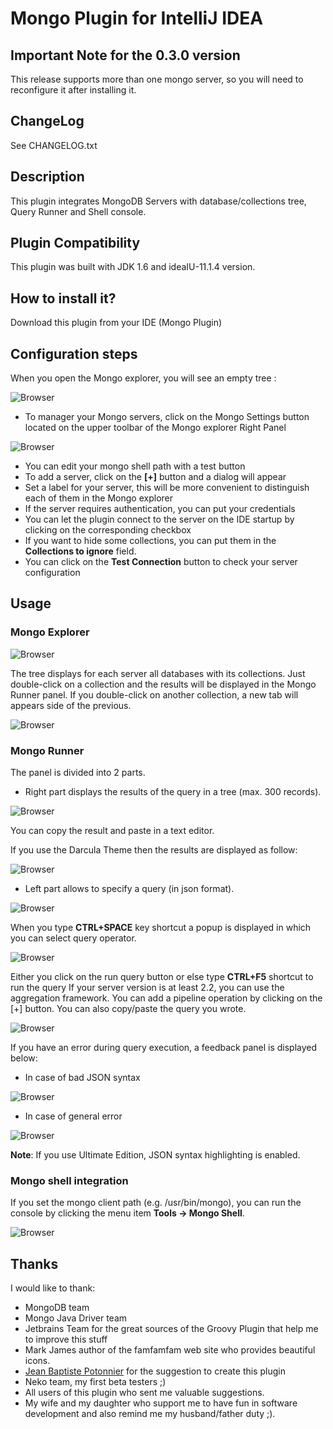 # Mongo Plugin for IntelliJ IDEA

## Important Note for the 0.3.0 version

This release supports more than one mongo server, so you will need to reconfigure it after installing it.

## ChangeLog
See CHANGELOG.txt

## Description
This plugin integrates MongoDB Servers with database/collections tree,  Query Runner and Shell console.

## Plugin Compatibility
This plugin was built with JDK 1.6 and ideaIU-11.1.4 version.

## How to install it?
Download this plugin from your IDE (Mongo Plugin)

## Configuration steps

When you open the Mongo explorer, you will see an empty tree :

![Browser](https://github.com/dboissier/mongo4idea/blob/master/doc/mongo4idea-explorerWithoutDB.png?raw=true)

* To manager your Mongo servers, click on the Mongo Settings button located on the upper toolbar of the Mongo explorer Right Panel

![Browser](https://github.com/dboissier/mongo4idea/blob/master/doc/mongo4idea-configuration.png?raw=true)

* You can edit your mongo shell path with a test button
* To add a server, click on the **[+]** button and a dialog will appear
* Set a label for your server, this will be more convenient to distinguish each of them in the Mongo explorer
* If the server requires authentication, you can put your credentials
* You can let the plugin connect to the server on the IDE startup by clicking on the corresponding checkbox
* If you want to hide some collections, you can put them in the **Collections to ignore** field.
* You can click on the **Test Connection** button to check your server configuration

## Usage

### Mongo Explorer

![Browser](https://github.com/dboissier/mongo4idea/blob/master/doc/mongo4idea-explorerWithDB.png?raw=true)

The tree displays for each server all databases with its collections. Just double-click on a collection and the results will be displayed in the Mongo Runner panel.
If you double-click on another collection, a new tab will appears side of the previous.

![Browser](https://github.com/dboissier/mongo4idea/blob/master/doc/mongo4idea-multipleTab.png?raw=true)


### Mongo Runner
The panel is divided into 2 parts.

* Right part displays the results of the query in a tree (max. 300 records).

![Browser](https://github.com/dboissier/mongo4idea/blob/master/doc/mongo4idea-findAll.png?raw=true)

You can copy the result and paste in a text editor.

If you use the Darcula Theme then the results are displayed as follow:

![Browser](https://github.com/dboissier/mongo4idea/blob/master/doc/mongo4idea_darcula.png?raw=true)

* Left part allows to specify a query (in json format).

![Browser](https://github.com/dboissier/mongo4idea/blob/master/doc/mongo4idea-findWithFilter.png?raw=true)

When you type **CTRL+SPACE** key shortcut a popup is displayed in which you can select query operator.

![Browser](https://github.com/dboissier/mongo4idea/blob/master/doc/mongo4idea-operatorPopup.png?raw=true)

Either you click on the run query button or else type **CTRL+F5** shortcut to run the query
If your server version is at least 2.2, you can use the aggregation framework. You can add a pipeline operation by clicking on the [+] button.
You can also copy/paste the query you wrote.

![Browser](https://github.com/dboissier/mongo4idea/blob/master/doc/mongo4idea-aggregation.png?raw=true)

If you have an error during query execution, a feedback panel is displayed below:

* In case of bad JSON syntax

![Browser](https://github.com/dboissier/mongo4idea/blob/master/doc/mongo4idea-errorInExecution.png?raw=true)

* In case of general error

![Browser](https://github.com/dboissier/mongo4idea/blob/master/doc/mongo4idea-errorInExecutionCommand.png?raw=true)

**Note**: If you use Ultimate Edition, JSON syntax highlighting is enabled.

### Mongo shell integration

If you set the mongo client path (e.g. /usr/bin/mongo), you can run the console by clicking the menu item **Tools -> Mongo Shell**.

![Browser](https://github.com/dboissier/mongo4idea/blob/master/doc/mongo4idea-shell.png?raw=true)


## Thanks
I would like to thank:
* MongoDB team
* Mongo Java Driver team
* Jetbrains Team for the great sources of the Groovy Plugin that help me to improve this stuff
* Mark James author of the famfamfam web site who provides beautiful icons.
* [Jean Baptiste Potonnier](https://github.com/JJeeb) for the suggestion to create this plugin
* Neko team, my first beta testers ;)
* All users of this plugin who sent me valuable suggestions.
* My wife and my daughter who support me to have fun in software development and also remind me my husband/father duty ;).
